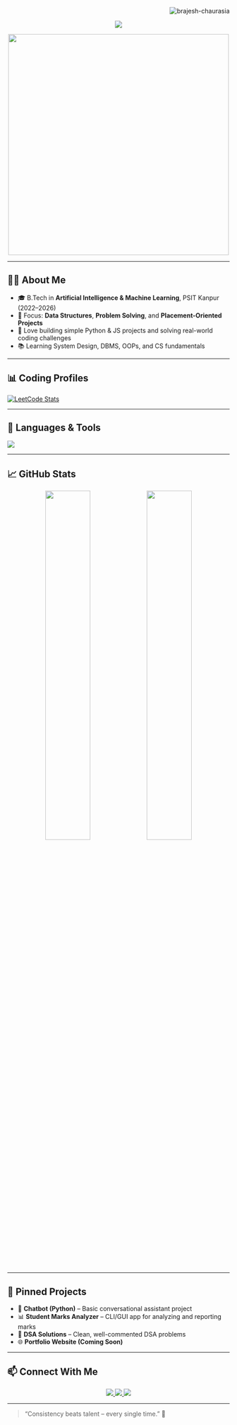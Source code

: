<!-- Profile views counter -->
<p align="right">
  <img src="https://komarev.com/ghpvc/?username=brajesh-chaurasia&label=Profile+Views&color=blue&style=flat" alt="brajesh-chaurasia" />
</p>

<!-- Typing SVG header -->
<p align="center">
  <img src="https://readme-typing-svg.demolab.com?font=Fira+Code&size=24&duration=3000&pause=1000&center=true&vCenter=true&width=600&lines=Hi%F0%9F%91%8B%2C+I'm+Brajesh+Chaurasia;B.Tech+AIML+Student+%7C+DSA+Enthusiast;Focused+on+Placements+%7C+Problem+Solver" />
</p>

<!-- Banner image -->
<p align="center">
  <img src="https://cdn.dribbble.com/users/1162077/screenshots/3848914/programmer.gif" width="500"/>
</p>

---

## 👨‍💻 About Me

- 🎓 B.Tech in **Artificial Intelligence & Machine Learning**, PSIT Kanpur (2022–2026)
- 📌 Focus: **Data Structures**, **Problem Solving**, and **Placement-Oriented Projects**
- 💬 Love building simple Python & JS projects and solving real-world coding challenges
- 📚 Learning System Design, DBMS, OOPs, and CS fundamentals

---

## 📊 Coding Profiles

[![LeetCode Stats](https://leetcard.jacoblin.cool/2213186?theme=dark&font=Consolas&ext=activity)](https://leetcode.com/u/2213186/)

---

## 🧰 Languages & Tools

<img src="https://skillicons.dev/icons?i=py,cpp,html,css,js,react,git,github,vscode" />

---

## 📈 GitHub Stats

<p align="center">
  <img src="https://github-readme-stats.vercel.app/api?username=brajesh-chaurasia&show_icons=true&theme=github_dark&count_private=true" width="45%"/>
  <img src="https://github-readme-streak-stats.herokuapp.com?user=brajesh-chaurasia&theme=github-dark" width="45%"/>
</p>

---

## 📌 Pinned Projects

- 🤖 **Chatbot (Python)** – Basic conversational assistant project
- 📊 **Student Marks Analyzer** – CLI/GUI app for analyzing and reporting marks
- 📂 **DSA Solutions** – Clean, well-commented DSA problems
- 🌐 **Portfolio Website (Coming Soon)**

---

## 📫 Connect With Me

<p align="center">
  <a href="https://www.linkedin.com/in/brajesh-chaurasia/" target="_blank">
    <img src="https://img.shields.io/badge/LinkedIn-0077B5?style=for-the-badge&logo=linkedin&logoColor=white" />
  </a>
  <a href="https://www.instagram.com/ig_brajesh_18" target="_blank">
    <img src="https://img.shields.io/badge/Instagram-E4405F?style=for-the-badge&logo=instagram&logoColor=white" />
  </a>
  <a href="https://github.com/brajesh-chaurasia" target="_blank">
    <img src="https://img.shields.io/badge/GitHub-100000?style=for-the-badge&logo=github&logoColor=white" />
  </a>
</p>

---

> “Consistency beats talent – every single time.” 🚀
